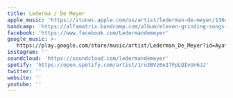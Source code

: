 ```yaml
---
title: Lederma / De Meyer
apple_music: 'https://itunes.apple.com/us/artist/lederman-de-meyer/1364356510'
bandcamp: 'https://alfamatrix.bandcamp.com/album/eleven-grinding-songs-bonus-tracks-version'
facebook: 'https://www.facebook.com/Ledermandemeyer'
google_music: >-
   https://play.google.com/store/music/artist/Lederman_De_Meyer?id=Ayafrdtozmfencqpeu5qw2la7g4
instagram: ''
soundcloud: 'https://soundcloud.com/ledermandemeyer'
spotify: 'https://open.spotify.com/artist/1ru3BVz6e1TFpLQIvUn6JJ'
twitter: ''
website: ''
youtube: ''
---
```

